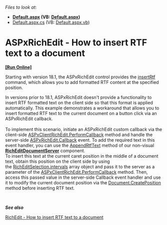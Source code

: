 <!-- default file list -->
*Files to look at*:

* **[Default.aspx](./CS/Default.aspx) (VB: [Default.aspx](./VB/Default.aspx))**
* [Default.aspx.cs](./CS/Default.aspx.cs) (VB: [Default.aspx.vb](./VB/Default.aspx.vb))
<!-- default file list end -->
# ASPxRichEdit - How to insert RTF text to a document
<!-- run online -->
**[[Run Online]](https://codecentral.devexpress.com/t532651/)**
<!-- run online end -->

<p>Starting with version 18.1, the ASPxRichEdit control provides the <a href="https://docs.devexpress.com/AspNet/DevExpress.Web.ASPxRichEdit.Scripts.RichEditCommands.insertRtf">insertRtf</a> command, which allows you to add formatted RTF content at the specified position.
</p>
<p>In versions prior to 18.1, ASPxRichEdit doesn't provide a functionality to insert RTF formatted text on the client side so that this format is applied automatically. This example demonstrates a workaround that allows you to insert formatted RTF text to the current document on a button click via an ASPxRichEdit callback.<br><br>To implement this scenario, initiate an ASPxRichEdit custom callback via the client-side <a href="https://documentation.devexpress.com/#AspNet/DevExpressWebASPxRichEditScriptsASPxClientRichEdit_PerformCallbacktopic">ASPxClientRichEdit.PerformCallback</a> method and handle the server-side <a href="https://documentation.devexpress.com/#AspNet/DevExpressWebASPxRichEditASPxRichEdit_Callbacktopic">ASPxRichEdit.Callback</a> event. To add the required text in this event handler, you can use the <a href="https://documentation.devexpress.com/#CoreLibraries/DevExpressXtraRichEditAPINativeSubDocument_AppendRtfTexttopic%28aumT6w%29">AppendRtfText</a> method of our non-visual <a href="https://documentation.devexpress.com/#CoreLibraries/clsDevExpressXtraRichEditRichEditDocumentServertopic"><strong>RichEditDocumentServer</strong></a> component.<br>To insert this text at the current caret position in the middle of a document text, obtain this position on the client side by using the <a href="https://documentation.devexpress.com/#AspNet/DevExpressWebASPxRichEditScriptsRichEditSelection_intervalstopic">RichEditSelection.intervals</a> array object and pass it to the server as a parameter of the <a href="https://documentation.devexpress.com/#AspNet/DevExpressWebASPxRichEditScriptsASPxClientRichEdit_PerformCallbacktopic">ASPxClientRichEdit.PerformCallback</a> method. Then, access this passed value in the server-side Callback event handler and use it to modify the current document position via the <a href="https://documentation.devexpress.com/CoreLibraries/DevExpress.XtraRichEdit.API.Native.SubDocument.CreatePosition.method">Document.CreatePosition</a> method before inserting RTF text.</p>
<br/>

***See also***

[RichEdit - How to insert RTF text to a document](https://devexpress.com/support/center/Question/Details/T811748)